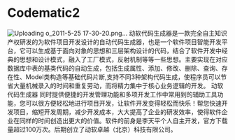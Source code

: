 # Codematic2
![Uploading o_2011-5-25 17-30-20.png…]()
动软代码生成器是一款完全自主知识产权研发的为软件项目开发设计的自动代码生成器，也是一个软件项目智能开发平台，它可以生成基于面向对象的思想和三层架构设计的代码，结合了软件开发中经典的思想和设计模式，融入了工厂模式，反射机制等等一些思想。主要实现在对应数据库中表的基类代码的自动生成，包括生成属性、添加、修改、删除、查询、存在性、Model类构造等基础代码片断,支持不同3种架构代码生成，使程序员可以节省大量机械录入的时间和重复劳动，而将精力集中于核心业务逻辑的开发。 动软代码生成器 同时提供便捷的开发管理功能和多项开发工作中常用到的辅助工具功能，您可以很方便轻松地进行项目开发，让软件开发变得轻松而快乐！帮您快速开发项目，缩短开发周期，减少开发成本，大大提高了企业的研发效率，使得软件企业在同样的时间创造出更大的价值。软件的前身是李天平个人自主开发，官方下载量超过100万次。后期创立了动软卓越（北京）科技有限公司。
